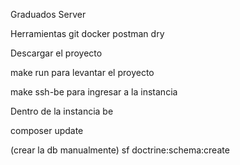 Graduados Server

Herramientas
git
docker
postman
dry


Descargar el proyecto

make run para levantar el proyecto

make ssh-be para ingresar a la instancia

Dentro de la instancia be

composer update

(crear la db manualmente)
sf doctrine:schema:create







